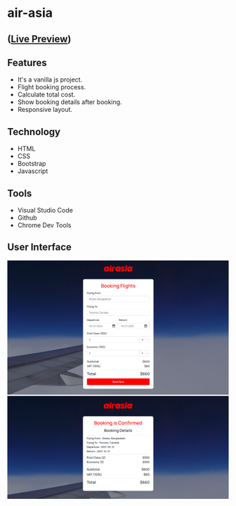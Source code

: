# air-asia 
## ([Live Preview](https://tayab-pabel.github.io/air-asia/))
## Features
   - It's a vanilla js project.
   - Flight booking process.
   - Calculate total cost.
   - Show booking details after booking.
   - Responsive layout.
## Technology
   - HTML
   - CSS
   - Bootstrap
   - Javascript
## Tools
   - Visual Studio Code
   - Github
   - Chrome Dev Tools
## User Interface
![](ui/flight-booking.png)
![](ui/flight-booking-details.png)